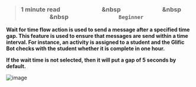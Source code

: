 > ### **1 minute read &nbsp; &nbsp; &nbsp; &nbsp; &nbsp; &nbsp; &nbsp; &nbsp; &nbsp; &nbsp; &nbsp; &nbsp; &nbsp; &nbsp; &nbsp &nbsp; &nbsp; &nbsp; &nbsp; &nbsp; &nbsp; &nbsp; &nbsp; &nbsp; &nbsp; &nbsp; &nbsp; &nbsp; &nbsp; &nbsp &nbsp; &nbsp; &nbsp; &nbsp; &nbsp; &nbsp; &nbsp; &nbsp; &nbsp; &nbsp; &nbsp; &nbsp; &nbsp; &nbsp; &nbsp &nbsp; &nbsp; &nbsp; &nbsp; &nbsp; &nbsp; &nbsp; &nbsp; &nbsp; &nbsp; &nbsp; &nbsp; &nbsp; &nbsp; &nbsp; &nbsp; &nbsp;  `Beginner`**

**Wait for time flow action is used to send a message after a specified time gap. This feature is used to ensure that messages are send within a time interval. For instance, an activity is assigned to a student and the Glific Bot checks with the student whether it is complete in one hour.**

**If the wait time is not selected, then it will put a gap of 5 seconds by default.**

![image](https://user-images.githubusercontent.com/32592458/218254842-329a718e-5606-475b-b1b6-36270af2350a.png)